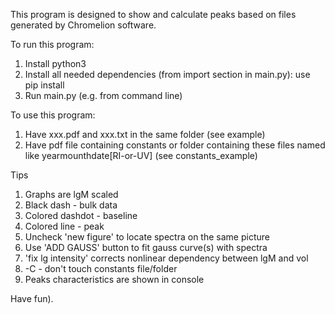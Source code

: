 This program is designed to show and calculate peaks based on files generated by Chromelion software.

To run this program:
1) Install python3
2) Install all needed dependencies (from import section in main.py): use pip install
3) Run main.py (e.g. from command line)

To use this program:
1) Have xxx.pdf and xxx.txt in the same folder (see example)
2) Have pdf file containing constants or folder containing these files named like yearmounthdate[RI-or-UV] (see constants_example)

Tips
1) Graphs are lgM scaled
2) Black dash - bulk data
3) Colored dashdot - baseline
4) Colored line - peak
5) Uncheck 'new figure' to locate spectra on the same picture
6) Use 'ADD GAUSS' button to fit gauss curve(s) with spectra
7) 'fix lg intensity' corrects nonlinear dependency between lgM and vol
8) -C - don't touch constants file/folder
9) Peaks characteristics are shown in console


Have fun).